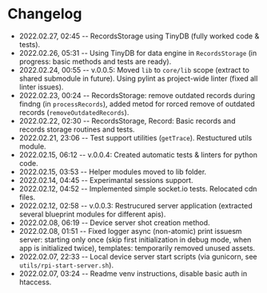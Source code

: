 <!--
@changed 2022.02.27, 02:45
-->

# Changelog

- 2022.02.27, 02:45 -- RecordsStorage using TinyDB (fully worked code & tests).
- 2022.02.26, 05:31 -- Using TinyDB for data engine in `RecordsStorage` (in progress: basic methods and tests are ready).
- 2022.02.24, 00:55 -- v.0.0.5: Moved `lib` to `core/lib` scope (extract to shared submodule in future). Using pylint as project-wide linter (fixed all linter issues).
- 2022.02.23, 00:24 -- RecordsStorage: remove outdated records during findng (in `processRecords`), added metod for rorced remove of outdated records (`removeOutdatedRecords`).
- 2022.02.22, 02:30 -- RecordsStorage, Record: Basic records and records storage routines and tests.
- 2022.02.21, 23:06 -- Test support utilities (`getTrace`). Restuctured utils module.
- 2022.02.15, 06:12 -- v.0.0.4: Created automatic tests & linters for python code.
- 2022.02.15, 03:53 -- Helper modules moved to lib folder.
- 2022.02.14, 04:45 -- Experimantal sessions support.
- 2022.02.12, 04:52 -- Implemented simple socket.io tests. Relocated cdn files.
- 2022.02.12, 02:58 -- v.0.0.3: Restrucured server application (extracted several blueprint modules for different apis).
- 2022.02.08, 06:19 -- Device server shot creation method.
- 2022.02.08, 01:51 -- Fixed logger async (non-atomic) print issuesm server: starting only once (skip first initialization in debug mode, when app is initialized twice), templates: temporarily removed unused assets.
- 2022.02.07, 22:33 -- Local device server start scripts (via gunicorn, see `utils/rpi-start-server.sh`).
- 2022.02.07, 03:24 -- Readme venv instructions, disable basic auth in htaccess.
